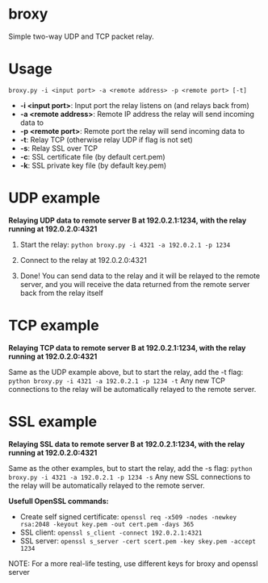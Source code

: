 broxy
====

Simple two-way UDP and TCP packet relay.

# Usage
`broxy.py -i <input port> -a <remote address> -p <remote port> [-t]`

- **-i \<input port\>**: Input port the relay listens on (and relays back from)
- **-a \<remote address\>**: Remote IP address the relay will send incoming data to
- **-p \<remote port\>**: Remote port the relay will send incoming data to
- **-t**: Relay TCP (otherwise relay UDP if flag is not set)
- **-s**: Relay SSL over TCP
- **-c**: SSL certificate file (by default cert.pem)
- **-k**: SSL private key file (by default key.pem)

# UDP example

**Relaying UDP data to remote server B at 192.0.2.1:1234, with the relay running at 192.0.2.0:4321**

1. Start the relay: `python broxy.py -i 4321 -a 192.0.2.1 -p 1234`

2. Connect to the relay at 192.0.2.0:4321

3. Done! You can send data to the relay and it will be relayed to the remote server, and you will receive the data returned from the remote server back from the relay itself

# TCP example

**Relaying TCP data to remote server B at 192.0.2.1:1234, with the relay running at 192.0.2.0:4321**

Same as the UDP example above, but to start the relay, add the -t flag:
`python broxy.py -i 4321 -a 192.0.2.1 -p 1234 -t`
Any new TCP connections to the relay will be automatically relayed to the remote server.

# SSL example

**Relaying SSL data to remote server B at 192.0.2.1:1234, with the relay running at 192.0.2.0:4321**

Same as the other examples, but to start the relay, add the -s flag:
`python broxy.py -i 4321 -a 192.0.2.1 -p 1234 -s`
Any new SSL connections to the relay will be automatically relayed to the remote server.

**Usefull OpenSSL commands:**
- Create self signed certificate: `openssl req -x509 -nodes -newkey rsa:2048 -keyout key.pem -out cert.pem -days 365`
- SSL client: `openssl s_client -connect 192.0.2.1:4321`
- SSL server: `openssl s_server -cert scert.pem -key skey.pem -accept 1234`

NOTE: For a more real-life testing, use different keys for broxy and openssl server
